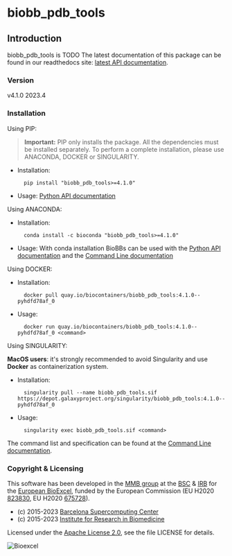 # biobb_pdb_tools

## Introduction
biobb_pdb_tools is TODO
The latest documentation of this package can be found in our readthedocs site:
[latest API documentation](http://biobb-pdb-tools.readthedocs.io/en/latest/).

### Version
v4.1.0 2023.4

### Installation
Using PIP:

> **Important:** PIP only installs the package. All the dependencies must be installed separately. To perform a complete installation, please use ANACONDA, DOCKER or SINGULARITY.

* Installation:


        pip install "biobb_pdb_tools>=4.1.0"


* Usage: [Python API documentation](https://biobb-pdb-tools.readthedocs.io/en/latest/modules.html)

Using ANACONDA:

* Installation:


        conda install -c bioconda "biobb_pdb_tools>=4.1.0"


* Usage: With conda installation BioBBs can be used with the [Python API documentation](https://biobb-pdb-tools.readthedocs.io/en/latest/modules.html) and the [Command Line documentation](https://biobb-pdb-tools.readthedocs.io/en/latest/command_line.html)

Using DOCKER:

* Installation:


        docker pull quay.io/biocontainers/biobb_pdb_tools:4.1.0--pyhdfd78af_0


* Usage:


        docker run quay.io/biocontainers/biobb_pdb_tools:4.1.0--pyhdfd78af_0 <command>

Using SINGULARITY:

**MacOS users**: it's strongly recommended to avoid Singularity and use **Docker** as containerization system.

* Installation:


        singularity pull --name biobb_pdb_tools.sif https://depot.galaxyproject.org/singularity/biobb_pdb_tools:4.1.0--pyhdfd78af_0


* Usage:


        singularity exec biobb_pdb_tools.sif <command>

The command list and specification can be found at the [Command Line documentation](https://biobb-pdb-tools.readthedocs.io/en/latest/command_line.html).

### Copyright & Licensing
This software has been developed in the [MMB group](http://mmb.irbbarcelona.org) at the [BSC](http://www.bsc.es/) & [IRB](https://www.irbbarcelona.org/) for the [European BioExcel](http://bioexcel.eu/), funded by the European Commission (EU H2020 [823830](http://cordis.europa.eu/projects/823830), EU H2020 [675728](http://cordis.europa.eu/projects/675728)).

* (c) 2015-2023 [Barcelona Supercomputing Center](https://www.bsc.es/)
* (c) 2015-2023 [Institute for Research in Biomedicine](https://www.irbbarcelona.org/)

Licensed under the
[Apache License 2.0](https://www.apache.org/licenses/LICENSE-2.0), see the file LICENSE for details.

![](https://bioexcel.eu/wp-content/uploads/2019/04/Bioexcell_logo_1080px_transp.png "Bioexcel")